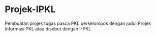# Projek-IPKL
Pembuatan projek tugas pasca PKL perkelompok dengan judul Projek Informasi PKL atau disebut dengan I-PKL
